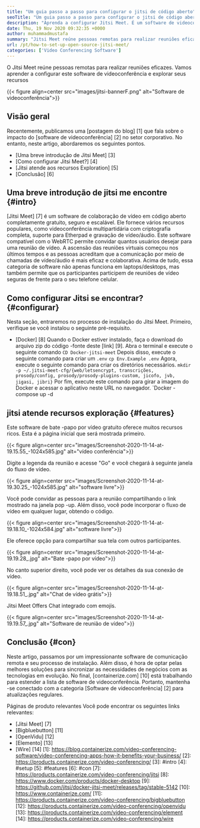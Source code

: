 ```yaml
---
title: "Um guia passo a passo para configurar o jitsi de código aberto" 
seoTitle: "Um guia passo a passo para configurar o jitsi de código aberto" 
description: "Aprenda a configurar Jitsi Meet. É um software de videoconferência de código aberto projetado para atender às necessidades de comunicação remota e oferece recursos poderosos" 
date: Thu, 19 Nov 2020 09:32:35 +0000
author: muhammadmustafa
summary: "Jitsi Meet reúne pessoas remotas para realizar reuniões eficazes. Vamos aprender a configurar este software de videoconferência e explorar seus recursos" 
url: /pt/how-to-set-up-open-source-jitsi-meet/
categories: ['Video Conferencing Software']
---
```


O Jitsi Meet reúne pessoas remotas para realizar reuniões eficazes. Vamos aprender a configurar este software de videoconferência e explorar seus recursos

{{< figure align=center src="images/jitsi-bannerF.png" alt="Software de videoconferência">}}


## Visão geral
Recentemente, publicamos uma [postagem do blog] [1] que fala sobre o impacto do [software de videoconferência] [2] no setor corporativo. No entanto, neste artigo, abordaremos os seguintes pontos.
  * [Uma breve introdução de Jitsi Meet] [3]
  * [Como configurar Jitsi Meet?] [4]
  * [Jitsi atende aos recursos Exploration] [5]
  * [Conclusão] [6]

## Uma breve introdução de jitsi me encontre {#intro}
[Jitsi Meet] [7] é um software de colaboração de vídeo em código aberto completamente gratuito, seguro e escalável. Ele fornece vários recursos populares, como videoconferência multipartidária com criptografia completa, suporte para Etherpad e gravação de vídeo/áudio. Este software compatível com o WebRTC permite convidar quantos usuários desejar para uma reunião de vídeo.
A ascensão das reuniões virtuais começou nos últimos tempos e as pessoas acreditam que a comunicação por meio de chamadas de vídeo/áudio é mais eficaz e colaborativa. Acima de tudo, essa categoria de software não apenas funciona em laptops/desktops, mas também permite que os participantes participem de reuniões de vídeo seguras de frente para o seu telefone celular.

## Como configurar Jitsi se encontrar? {#configurar}
Nesta seção, entraremos no processo de instalação do Jitsi Meet. Primeiro, verifique se você instalou o seguinte pré-requisito.
  * [Docker] [8]
Quando o Docker estiver instalado, faça o download do arquivo zip do código -fonte deste [link] [9].
Abra o terminal e execute o seguinte comando
`CD Docker-jitsi-meet`
Depois disso, execute o seguinte comando para criar um `.env`
`cp Env.Example .env`
Agora, execute o seguinte comando para criar os diretórios necessários.
`mkdir -p ~/.jitsi-meet-cfg/{web/letsencrypt, transcrições, prosody/config, prosody/prosody-plugins-custom, jicofo, jvb, jigasi, jibri}`
Por fim, execute este comando para girar a imagem do Docker e acessar o aplicativo neste URL no navegador.
`Docker -compose up -d

## jitsi atende recursos exploração {#features}
Este software de bate -papo por vídeo gratuito oferece muitos recursos ricos. Esta é a página inicial que será mostrada primeiro.

{{< figure align=center src="images/Screenshot-2020-11-14-at-19.15.55_-1024x585.jpg" alt="vídeo conferência">}}

Digite a legenda da reunião e acesse "Go" e você chegará à seguinte janela do fluxo de vídeo.

{{< figure align=center src="images/Screenshot-2020-11-14-at-19.30.25_-1024x585.jpg" alt="software livre">}}

Você pode convidar as pessoas para a reunião compartilhando o link mostrado na janela pop -up. Além disso, você pode incorporar o fluxo de vídeo em qualquer lugar, obtendo o código.

{{< figure align=center src="images/Screenshot-2020-11-14-at-19.18.10_-1024x584.jpg" alt="software livre">}}

Ele oferece opção para compartilhar sua tela com outros participantes.

{{< figure align=center src="images/Screenshot-2020-11-14-at-19.19.28_.jpg" alt="Bate -papo por vídeo">}}

No canto superior direito, você pode ver os detalhes da sua conexão de vídeo.

{{< figure align=center src="images/Screenshot-2020-11-14-at-19.18.51_.jpg" alt="Chat de vídeo grátis">}}

Jitsi Meet Offers Chat integrado com emojis.

{{< figure align=center src="images/Screenshot-2020-11-14-at-19.19.57_.jpg" alt="Software de reunião de vídeo">}}


## Conclusão {#con}
Neste artigo, passamos por um impressionante software de comunicação remota e seu processo de instalação. Além disso, é hora de optar pelas melhores soluções para sincronizar as necessidades de negócios com as tecnologias em evolução. No final, [containerize.com] [10] está trabalhando para estender a lista de software de videoconferência. Portanto, mantenha -se conectado com a categoria [Software de videoconferência] [2] para atualizações regulares.

Páginas de produto relevantes
Você pode encontrar os seguintes links relevantes:
  * [Jitsi Meet] [7]
  * [Bigbluebutton] [11]
  * [OpenVidu] [12]
  * [Elemento] [13]
  * [Wire] [14]
[1]: https://blog.containerize.com/video-conferencing-software/video-conferencing-apps-how-it-benefits-your-business/
[2]: https://products.containerize.com/video-conferencing/
[3]: #intro
[4]: #setup
[5]: #features
[6]: #con
[7]: https://products.containerize.com/video-conferencing/jitsi
[8]: https://www.docker.com/products/docker-desktop
[9]: https://github.com/jitsi/docker-jitsi-meet/releases/tag/stable-5142
[10]: https://www.containerize.com/
[11]: https://products.containerize.com/video-conferencing/bigbluebutton
[12]: https://products.containerize.com/video-conferencing/openvidu
[13]: https://products.containerize.com/video-conferencing/element
[14]: https://products.containerize.com/video-conferencing/wire
